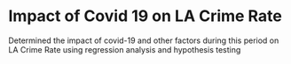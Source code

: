 # Impact of Covid 19 on LA Crime Rate

Determined the impact of covid-19 and other factors during this period on LA Crime Rate using regression analysis and hypothesis testing
